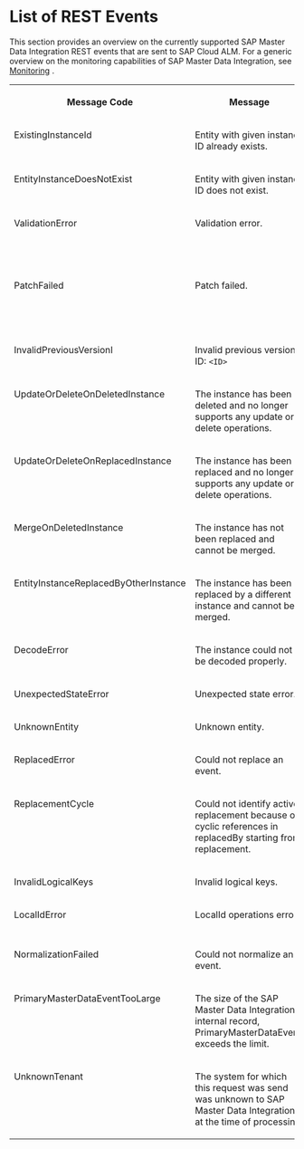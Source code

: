 <!-- loio422e8f6943764bb5881cf49d4c1e46fa -->

# List of REST Events

This section provides an overview on the currently supported SAP Master Data Integration REST events that are sent to SAP Cloud ALM. For a generic overview on the monitoring capabilities of SAP Master Data Integration, see [Monitoring](monitoring-d187cb0.md) .


<table>
<tr>
<th valign="top">

Message Code

</th>
<th valign="top">

Message

</th>
<th valign="top">

Details

</th>
</tr>
<tr>
<td valign="top">

ExistingInstanceId

</td>
<td valign="top">

Entity with given instance ID already exists.

</td>
<td valign="top">

`[{id: instanceId}]` 

</td>
</tr>
<tr>
<td valign="top">

EntityInstanceDoesNotExist

</td>
<td valign="top">

Entity with given instance ID does not exist.

</td>
<td valign="top">

`[{id: instanceId}]` 

</td>
</tr>
<tr>
<td valign="top">

ValidationError

</td>
<td valign="top">

Validation error.

</td>
<td valign="top">

`[{ValidationError: error message},{...}]` \(list of errors occurred during validation\)

</td>
</tr>
<tr>
<td valign="top">

PatchFailed

</td>
<td valign="top">

Patch failed.

</td>
<td valign="top">

`[{PatchFailed: error message},{...}]` \(list of errors caused the patch to fail\)

</td>
</tr>
<tr>
<td valign="top">

InvalidPreviousVersionI

</td>
<td valign="top">

Invalid previous version ID: `<ID>` 

</td>
<td valign="top">

`[{id: instanceId}]` 

</td>
</tr>
<tr>
<td valign="top">

UpdateOrDeleteOnDeletedInstance

</td>
<td valign="top">

The instance has been deleted and no longer supports any update or delete operations.

</td>
<td valign="top">



</td>
</tr>
<tr>
<td valign="top">

UpdateOrDeleteOnReplacedInstance

</td>
<td valign="top">

The instance has been replaced and no longer supports any update or delete operations.

</td>
<td valign="top">



</td>
</tr>
<tr>
<td valign="top">

MergeOnDeletedInstance

</td>
<td valign="top">

The instance has not been replaced and cannot be merged.

</td>
<td valign="top">

`[{id: instanceId}]` 

</td>
</tr>
<tr>
<td valign="top">

EntityInstanceReplacedByOtherInstance

</td>
<td valign="top">

The instance has been replaced by a different instance and cannot be merged.

</td>
<td valign="top">

`[{id: instanceId},{replacedBy: instanceId}]` 

</td>
</tr>
<tr>
<td valign="top">

DecodeError

</td>
<td valign="top">

The instance could not be decoded properly.

</td>
<td valign="top">



</td>
</tr>
<tr>
<td valign="top">

UnexpectedStateError

</td>
<td valign="top">

Unexpected state error.

</td>
<td valign="top">



</td>
</tr>
<tr>
<td valign="top">

UnknownEntity

</td>
<td valign="top">

Unknown entity.

</td>
<td valign="top">



</td>
</tr>
<tr>
<td valign="top">

ReplacedError

</td>
<td valign="top">

Could not replace an event.

</td>
<td valign="top">

`[{ReplacedFailure: error message}]` 

</td>
</tr>
<tr>
<td valign="top">

ReplacementCycle

</td>
<td valign="top">

Could not identify active replacement because of cyclic references in replacedBy starting from replacement.

</td>
<td valign="top">



</td>
</tr>
<tr>
<td valign="top">

InvalidLogicalKeys

</td>
<td valign="top">

Invalid logical keys.

</td>
<td valign="top">



</td>
</tr>
<tr>
<td valign="top">

LocalIdError

</td>
<td valign="top">

LocalId operations error.

</td>
<td valign="top">

`{context, localId, status}` 

</td>
</tr>
<tr>
<td valign="top">

NormalizationFailed

</td>
<td valign="top">

Could not normalize an event.

</td>
<td valign="top">

`[{NormalizationFailure: error message}]` 

</td>
</tr>
<tr>
<td valign="top">

PrimaryMasterDataEventTooLarge

</td>
<td valign="top">

The size of the SAP Master Data Integration internal record, PrimaryMasterDataEvent, exceeds the limit.

</td>
<td valign="top">



</td>
</tr>
<tr>
<td valign="top">

UnknownTenant

</td>
<td valign="top">

The system for which this request was send was unknown to SAP Master Data Integration at the time of processing.

</td>
<td valign="top">



</td>
</tr>
</table>

